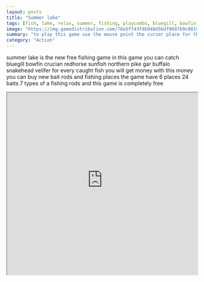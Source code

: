 ```yaml
---
layout: posts
title: "Summer lake"
tags: [fish, lake, relax, summer, fishing, playcombo, bluegill, bowfin, buffalo, crucian, lures, pike, redhorse, rod, snakehead, sunfish, velifer, free, online, games, oyna, game, free, games, play, play, games]
image: "https://img.gamedistribution.com/78a5ff43fdb948d5bdf9697b9c801980.jpg"
summary: "to play this game use the mouse point the cursor place for throwing baits and click on your mouse button when the fish gets in your hook then on the screen in the upper line the image will be fish try to pull the fish out of the water pay attention to the line tension of the fishing line on the right side of the screen if the scale turns all red it means that the fish is very much pulls the fishing line and fishing line can break to save the results click to menu scores submit enter your nickname ok  free online games oyna game free games play play games"
category: "Action"
---
```


summer lake is the new free fishing game in this game you can catch bluegill bowfin crucian redhorse sunfish northern pike gar buffalo snakehead velifer for every caught fish you will get money with this money you can buy new bait rods and fishing places the game have 6 places 24 baits 7 types of a fishing rods and this game is completely free

<iframe width="100%" height="480px;" src="https://html5.gamedistribution.com/78a5ff43fdb948d5bdf9697b9c801980/"></iframe>
